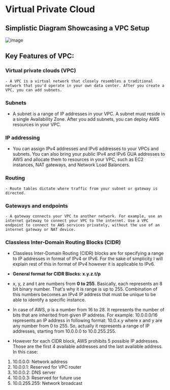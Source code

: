 # Virtual Private Cloud

## Simplistic Diagram Showcasing a VPC Setup 

![image](https://user-images.githubusercontent.com/97620055/187453313-f807d123-617a-4408-8d8c-b4335c22a1ff.png)

## Key Features of VPC:

### Virtual private clouds (VPC)
    - A VPC is a virtual network that closely resembles a traditional network that you'd operate in your own data center. After you create a VPC, you can add subnets.
### Subnets
  - A subnet is a range of IP addresses in your VPC. A subnet must reside in a single Availability Zone. After you add subnets, you can deploy AWS resources in your VPC.
### IP addressing
  - You can assign IPv4 addresses and IPv6 addresses to your VPCs and subnets. You can also bring your public IPv4 and IPv6 GUA addresses to AWS and allocate them to resources in your VPC, such as EC2 instances, NAT gateways, and Network Load Balancers.
### Routing
    - Route tables dictate where traffic from your subnet or gateway is directed. 

### Gateways and endpoints
    - A gateway connects your VPC to another network. For example, use an internet gateway to connect your VPC to the internet. Use a VPC endpoint to connect to AWS services privately, without the use of an internet gateway or NAT device.

### Classless Inter-Domain Routing Blocks (CIDR) 

- Classless Inter-Domain Routing (CIDR) blocks are for specifying a range to IP addresses in format of IPv4 or IPv6. For the sake of simplicity I will explain rest of this in format of IPv4 however it is applicable to IPv6.

- **General format for CIDR Blocks: x.y.z.t/p**

- x, y, z and t are numbers from **0 to 255**. Basically, each represents an 8 bit binary number. That's why it is range is up to 255. Combination of this numbers becomes an IPv4 IP address that must be unique to be able to identify a specific instance.

- In case of AWS, p is a number from 16 to 28. It represents the number of bits that are inherited from given IP address. For example: 10.0.0.0/16 represents an IP address in following format: 10.0.x.y where x and y are any number from 0 to 255. So, actually it represents a range of IP addresses, starting from 10.0.0.0 to 10.0.255.255.

- However for each CIDR block, AWS prohibits 5 possible IP addresses. Those are the first 4 available addresses and the last available address. In this case:

1. 10.0.0.0: Network address
2. 10.0.0.1: Reserved for VPC router
3. 10.0.0.2: DNS server
4. 10.0.0.3: Reserved for future use
5. 10.0.255.255: Network broadcast
